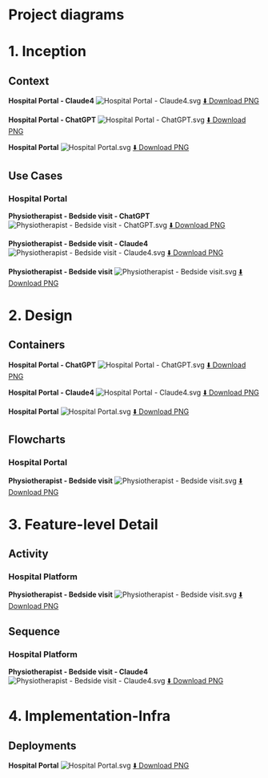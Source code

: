 # Project diagrams

# 1. Inception

## Context

**Hospital Portal  - Claude4**
![Hospital Portal  - Claude4.svg](./diagrams/dist/1.%20Inception/Context/Hospital%20Portal%20%20-%20Claude4.svg)
[⬇️ Download PNG](./diagrams/dist/1.%20Inception/Context/Hospital%20Portal%20%20-%20Claude4.png)

**Hospital Portal - ChatGPT**
![Hospital Portal - ChatGPT.svg](./diagrams/dist/1.%20Inception/Context/Hospital%20Portal%20-%20ChatGPT.svg)
[⬇️ Download PNG](./diagrams/dist/1.%20Inception/Context/Hospital%20Portal%20-%20ChatGPT.png)

**Hospital Portal**
![Hospital Portal.svg](./diagrams/dist/1.%20Inception/Context/Hospital%20Portal.svg)
[⬇️ Download PNG](./diagrams/dist/1.%20Inception/Context/Hospital%20Portal.png)

## Use Cases

### Hospital Portal

**Physiotherapist - Bedside visit - ChatGPT**
![Physiotherapist - Bedside visit - ChatGPT.svg](./diagrams/dist/1.%20Inception/Use%20Cases/Hospital%20Portal/Physiotherapist%20-%20Bedside%20visit%20-%20ChatGPT.svg)
[⬇️ Download PNG](./diagrams/dist/1.%20Inception/Use%20Cases/Hospital%20Portal/Physiotherapist%20-%20Bedside%20visit%20-%20ChatGPT.png)

**Physiotherapist - Bedside visit - Claude4**
![Physiotherapist - Bedside visit - Claude4.svg](./diagrams/dist/1.%20Inception/Use%20Cases/Hospital%20Portal/Physiotherapist%20-%20Bedside%20visit%20-%20Claude4.svg)
[⬇️ Download PNG](./diagrams/dist/1.%20Inception/Use%20Cases/Hospital%20Portal/Physiotherapist%20-%20Bedside%20visit%20-%20Claude4.png)

**Physiotherapist - Bedside visit**
![Physiotherapist - Bedside visit.svg](./diagrams/dist/1.%20Inception/Use%20Cases/Hospital%20Portal/Physiotherapist%20-%20Bedside%20visit.svg)
[⬇️ Download PNG](./diagrams/dist/1.%20Inception/Use%20Cases/Hospital%20Portal/Physiotherapist%20-%20Bedside%20visit.png)

# 2. Design

## Containers

**Hospital Portal - ChatGPT**
![Hospital Portal - ChatGPT.svg](./diagrams/dist/2.%20Design/Containers/Hospital%20Portal%20-%20ChatGPT.svg)
[⬇️ Download PNG](./diagrams/dist/2.%20Design/Containers/Hospital%20Portal%20-%20ChatGPT.png)

**Hospital Portal - Claude4**
![Hospital Portal - Claude4.svg](./diagrams/dist/2.%20Design/Containers/Hospital%20Portal%20-%20Claude4.svg)
[⬇️ Download PNG](./diagrams/dist/2.%20Design/Containers/Hospital%20Portal%20-%20Claude4.png)

**Hospital Portal**
![Hospital Portal.svg](./diagrams/dist/2.%20Design/Containers/Hospital%20Portal.svg)
[⬇️ Download PNG](./diagrams/dist/2.%20Design/Containers/Hospital%20Portal.png)

## Flowcharts

### Hospital Portal

**Physiotherapist - Bedside visit**
![Physiotherapist - Bedside visit.svg](./diagrams/dist/2.%20Design/Flowcharts/Hospital%20Portal/Physiotherapist%20-%20Bedside%20visit.svg)
[⬇️ Download PNG](./diagrams/dist/2.%20Design/Flowcharts/Hospital%20Portal/Physiotherapist%20-%20Bedside%20visit.png)

# 3. Feature-level Detail

## Activity

### Hospital Platform

**Physiotherapist - Bedside visit**
![Physiotherapist - Bedside visit.svg](./diagrams/dist/3.%20Feature-level%20Detail/Activity/Hospital%20Platform/Physiotherapist%20-%20Bedside%20visit.svg)
[⬇️ Download PNG](./diagrams/dist/3.%20Feature-level%20Detail/Activity/Hospital%20Platform/Physiotherapist%20-%20Bedside%20visit.png)

## Sequence

### Hospital Platform

**Physiotherapist - Bedside visit - Claude4**
![Physiotherapist - Bedside visit - Claude4.svg](./diagrams/dist/3.%20Feature-level%20Detail/Sequence/Hospital%20Platform/Physiotherapist%20-%20Bedside%20visit%20-%20Claude4.svg)
[⬇️ Download PNG](./diagrams/dist/3.%20Feature-level%20Detail/Sequence/Hospital%20Platform/Physiotherapist%20-%20Bedside%20visit%20-%20Claude4.png)

# 4. Implementation-Infra

## Deployments

**Hospital Portal**
![Hospital Portal.svg](./diagrams/dist/4.%20Implementation-Infra/Deployments/Hospital%20Portal.svg)
[⬇️ Download PNG](./diagrams/dist/4.%20Implementation-Infra/Deployments/Hospital%20Portal.png)

